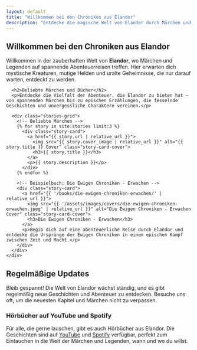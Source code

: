 ```yaml
---
layout: default
title: "Willkommen bei den Chroniken aus Elandor"
description: "Entdecke die magische Welt von Elandor durch Märchen und Geschichten."
---
```


<section class="elandor-landing-page">
  <div class="elandor-landing-hero">
    <div class="elandor-landing-info">
      <h1>Willkommen bei den Chroniken aus Elandor</h1>
      <p>Willkommen in der zauberhaften Welt von <strong>Elandor</strong>, wo Märchen und Legenden auf spannende Abenteuerreisen treffen. Hier erwarten dich mystische Kreaturen, mutige Helden und uralte Geheimnisse, die nur darauf warten, entdeckt zu werden.</p>

      <h2>Beliebte Märchen und Bücher</h2>
      <p>Entdecke die Vielfalt der Abenteuer, die Elandor zu bieten hat – von spannenden Märchen bis zu epischen Erzählungen, die fesselnde Geschichten und unvergessliche Charaktere vereinen.</p>

      <div class="stories-grid">
        <!-- Beliebte Märchen -->
        {% for story in site.stories limit:3 %}
          <div class="story-card">
            <a href="{{ story.url | relative_url }}">
              <img src="{{ story.cover_image | relative_url }}" alt="{{ story.title }} Cover" class="story-card-cover">
              <h3>{{ story.title }}</h3>
            </a>
            <p>{{ story.description }}</p>
          </div>
        {% endfor %}

        <!-- Beispielbuch: Die Ewigen Chroniken - Erwachen -->
        <div class="story-card">
          <a href="{{ '/books/die-ewigen-chroniken-erwachen/' | relative_url }}">
            <img src="{{ '/assets/images/covers/die-ewigen-chroniken-erwachen.jpeg' | relative_url }}" alt="Die Ewigen Chroniken - Erwachen Cover" class="story-card-cover">
            <h3>Die Ewigen Chroniken - Erwachen</h3>
          </a>
          <p>Begib dich auf eine abenteuerliche Reise durch Elandor und entdecke die Ursprünge der Ewigen Chroniken in einem epischen Kampf zwischen Zeit und Macht.</p>
        </div>
      </div>
    </div>
  </div>
</section>

<section>
  <h2>Regelmäßige Updates</h2>
  <p>Bleib gespannt! Die Welt von Elandor wächst ständig, und es gibt regelmäßig neue Geschichten und Abenteuer zu entdecken. Besuche uns oft, um die neuesten Kapitel und Märchen nicht zu verpassen.</p>

<h3>Hörbücher auf YouTube und Spotify</h3>
  <p>Für alle, die gerne lauschen, gibt es auch Hörbücher aus Elandor. Die Geschichten sind auf <a href="https://www.youtube.com/@florianhzg4113" target="_blank">YouTube</a> und <a href="https://podcasters.spotify.com/pod/show/florian-przybylak" target="_blank">Spotify</a> verfügbar, perfekt zum Eintauchen in die Welt der Märchen und Legenden, wann und wo du willst.</p>

 
</section>
